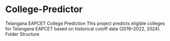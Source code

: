 # College-Predictor
Telangana EAPCET College Prediction This project predicts eligible colleges for Telangana EAPCET based on historical cutoff data (2019–2022, 2024). Folder Structure
